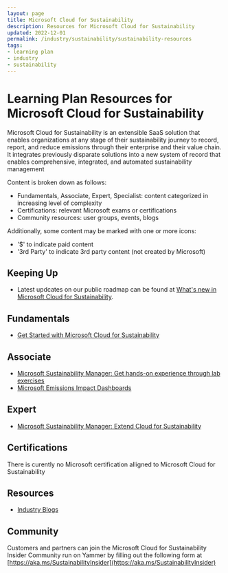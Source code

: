 ```yaml
---
layout: page
title: Microsoft Cloud for Sustainability
description: Resources for Microsoft Cloud for Sustainability
updated: 2022-12-01
permalink: /industry/sustainability/sustainability-resources
tags:
- learning plan
- industry
- sustainability
---
```


# Learning Plan Resources for Microsoft Cloud for Sustainability

Microsoft Cloud for Sustainability is an extensible SaaS solution that enables organizations at any stage of their sustainability journey to record, report, and reduce emissions through their enterprise and their value chain. It integrates previously disparate solutions into a new system of record that enables comprehensive, integrated, and automated sustainability management

Content is broken down as follows:
* Fundamentals, Associate, Expert, Specialist: content categorized in increasing level of complexity
* Certifications: relevant Microsoft exams or certifications
* Community resources: user groups, events, blogs

Additionally, some content may be marked with one or more icons:
* '$' to indicate paid content
* '3rd Party' to indicate 3rd party content (not created by Microsoft)

## Keeping Up

* Latest updcates on our public roadmap can be found at [What's new in Microsoft Cloud for Sustainability](https://learn.microsoft.com/en-us/industry/sustainability/whats-new). 

## Fundamentals

* [Get Started with Microsoft Cloud for Sustainability](https://learn.microsoft.com/en-us/training/paths/get-started-sustainability-manager/)

## Associate

* [Microsoft Sustainability Manager: Get hands-on experience through lab exercises](https://learn.microsoft.com/en-us/training/paths/create-sustainability-solution/)
* [Microsoft Emissions Impact Dashboards](https://learn.microsoft.com/en-us/training/paths/emissions-impact-dashboards/)

## Expert

* [Microsoft Sustainability Manager: Extend Cloud for Sustainability](https://learn.microsoft.com/en-us/training/modules/extend-cloud-sustainability/)


## Certifications

There is curently no Microsoft certification alligned to Microsoft Cloud for Sustainability

## Resources

* [Industry Blogs](https://cloudblogs.microsoft.com/industry-blog/)

## Community

Customers and partners can join the Microsoft Cloud for Sustainability Insider Community run on Yammer by filling out the following form at [https://aka.ms/SustainabilityInsider](https://aka.ms/SustainabilityInsider)

